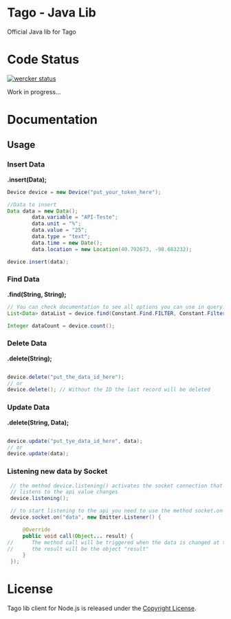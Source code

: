 # Tago - Java Lib
Official Java lib for Tago

# Code Status
[![wercker status](https://app.wercker.com/status/ce550090c4e12182442fb0af7ed7928b/m "wercker status")](https://app.wercker.com/project/bykey/ce550090c4e12182442fb0af7ed7928b)

Work in progress...

# Documentation
## Usage
### Insert Data
**.insert(Data);**

```Java
Device device = new Device("put_your_token_here");

//Data to insert
Data data = new Data();
        data.variable = "API-Teste";
        data.unit = "%";
        data.value = "25";
        data.type = "text";
        data.time = new Date();
        data.location = new Location(40.792673, -98.683232);

device.insert(data);
```

### Find Data
**.find(String, String);**

```java
// You can check documentation to see all options you can use in query.
List<Data> dataList = device.find(Constant.Find.FILTER, Constant.Filter.TYPE);

Integer dataCount = device.count();
```

### Delete Data
**.delete(String);**

```java

device.delete("put_the_data_id_here");
// or
device.delete(); // Without the ID the last record will be deleted
```

### Update Data
**.delete(String, Data);**

```java

device.update("put_tye_data_id_here", data);
// or
device.update(data);
```

### Listening new data by Socket

```java
 // the method device.listening() activates the socket connection that
 // listens to the api value changes
 device.listening();

 // to start listening to the api you need to use the method socket.on
 device.socket.on("data", new Emitter.Listener() {

     @Override
     public void call(Object... result) {
//      The method call will be triggered when the data is changed at the api
//      the result will be the object "result"
     }
 });
```

# License
Tago lib client for Node.js is released under the [Copyright License](https://github.com/tago-io/tago-nodejs/blob/master/LICENSE.md).
